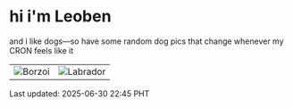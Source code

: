 # hi i'm Leoben

and i like dogs—so have some random dog pics that change whenever my CRON feels like it

|  |  |
|--------|----------|
| ![Borzoi](https://random-dog-vercel.vercel.app/api/random-borzoi?v=1751294711) | ![Labrador](https://random-dog-vercel.vercel.app/api/random-labrador?v=1751294711) |

Last updated: 2025-06-30 22:45 PHT
